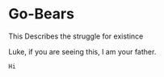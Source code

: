 # Go-Bears
This Describes the struggle for existince

Luke, if you are seeing this, I am your father.
    
    Hi
